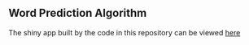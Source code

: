 ## Word Prediction Algorithm

The shiny app built by the code in this repository can be viewed [here](https://cemalec.shinyapps.io/WordPredict/)
